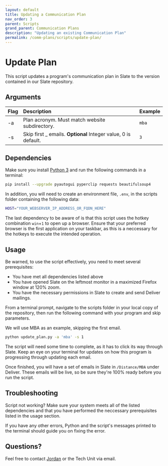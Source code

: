 ```yaml
---
layout: default
title: Updating a Communication Plan
nav_order: 3
parent: Scripts
grand_parent: Communication Plans
description: "Updating an existing Communication Plan"
permalink: /comm-plans/scripts/update-plan/
---
```


# Update Plan
 This script updates a program's communication plan in Slate to the version contained in our Slate repository. 



## Arguments

| Flag | Description                                                    | Example |
| :--- | :------------------------------------------------------------- | :------ |
| -a   | Plan acronym. Must match website subdirectory.                 | `mba`   |
| -s   | Skip first _ emails. **Optional** Integer value, 0 is default. | `3`     |


## Dependencies
Make sure you install [Python 3](https://www.python.org/downloads/) and run the following commands in a terminal:

```bash
pip install --upgrade pyautogui pyperclip requests beautifulsoup4
```

In addition, you will need to create an environment file, `.env`, in the scripts folder containing the following data:

```bash
HOST="YOUR_WEBSERVER_IP_ADDRESS_OR_FQDN_HERE"
```

The last dependency to be aware of is that this script uses the hotkey combination `win`+`1` to open up a browser. Ensure that your preferred browser is the first application on your taskbar, as this is a neccessary for the hotkeys to execute the intended operation.

## Usage
Be warned, to use the script effectively, you need to meet several prerequisites:

* You have met all dependencies listed above
* You have opened Slate on the leftmost monitor in a maximized Firefox window at 120% zoom.
* You have the necessary permissions in Slate to create and send Deliver mailings.

From a terminal prompt, navigate to the scripts folder in your local copy of the repository, then run the following command with your program and skip parameters.

We will use MBA as an example, skipping the first email.

```bash
python update_plan.py -a 'mba' -s 1
```

The script will need some time to complete, as it has to click its way through Slate. Keep an eye on your terminal for updates on how this program is progressing through updating each email.  

Once finished, you will have a set of emails in Slate in `/Distance/MBA` under Deliver. These emails will be live, so be sure they're 100% ready before you run the script.

## Troubleshooting
Script not working? Make sure your system meets all of the listed dependencies and that you have performed the neccessary prerequisites listed in the usage section.

If you have any other errors, Python and the script's messages printed to the terminal should guide you on fixing the error. 

## Questions?
Feel free to contact [Jordan](mailto:jordan.scruggs@msstate.edu) or the Tech Unit via email.